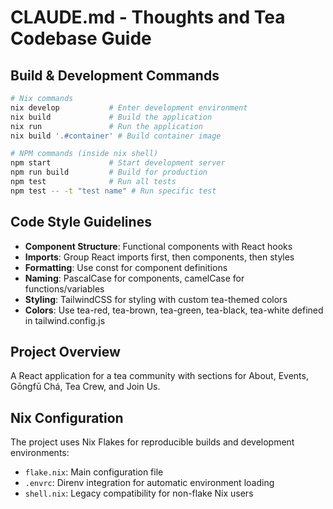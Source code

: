 # CLAUDE.md - Thoughts and Tea Codebase Guide

## Build & Development Commands
```bash
# Nix commands
nix develop           # Enter development environment
nix build             # Build the application
nix run               # Run the application
nix build '.#container' # Build container image

# NPM commands (inside nix shell)
npm start             # Start development server
npm run build         # Build for production
npm test              # Run all tests
npm test -- -t "test name" # Run specific test
```

## Code Style Guidelines
- **Component Structure**: Functional components with React hooks
- **Imports**: Group React imports first, then components, then styles
- **Formatting**: Use const for component definitions
- **Naming**: PascalCase for components, camelCase for functions/variables
- **Styling**: TailwindCSS for styling with custom tea-themed colors
- **Colors**: Use tea-red, tea-brown, tea-green, tea-black, tea-white defined in tailwind.config.js

## Project Overview
A React application for a tea community with sections for About, Events, Gōngfū Chá, Tea Crew, and Join Us.

## Nix Configuration
The project uses Nix Flakes for reproducible builds and development environments:
- `flake.nix`: Main configuration file
- `.envrc`: Direnv integration for automatic environment loading
- `shell.nix`: Legacy compatibility for non-flake Nix users